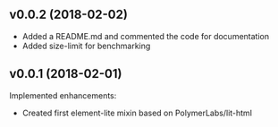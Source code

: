 v0.0.2 (2018-02-02)
--------
- Added a README.md and commented the code for documentation
- Added size-limit for benchmarking

v0.0.1 (2018-02-01)
--------
Implemented enhancements:
- Created first element-lite mixin based on PolymerLabs/lit-html